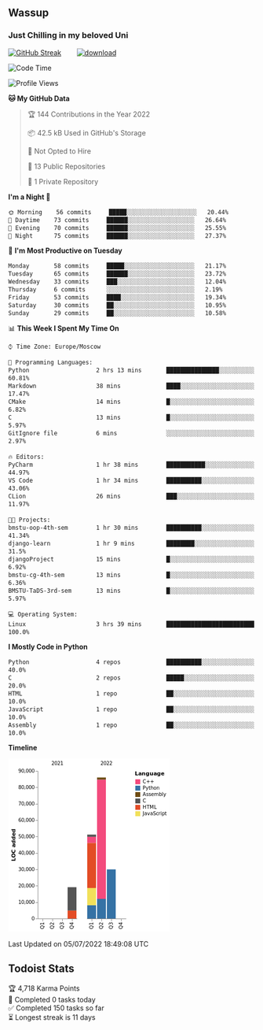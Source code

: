 ## Wassup 
### Just Chilling in my beloved Uni 

<!--
-->

[![GitHub Streak](http://github-readme-streak-stats.herokuapp.com?user=archeoss&theme=shades-of-purple&hide_border=true&date_format=j%20M%5B%20Y%5D)](https://git.io/streak-stats)&nbsp;&nbsp;&nbsp;&nbsp;&nbsp;&nbsp;&nbsp;&nbsp;[![download](https://user-images.githubusercontent.com/68448737/147796309-d8b65b1d-4dde-40d9-b03a-2b42aaa6cd43.jpeg)
](https://bmstu.ru/)

<!--START_SECTION:waka-->
![Code Time](http://img.shields.io/badge/Code%20Time-0%20secs-blue)

![Profile Views](http://img.shields.io/badge/Profile%20Views-27-blue)

**🐱 My GitHub Data** 

> 🏆 144 Contributions in the Year 2022
 > 
> 📦 42.5 kB Used in GitHub's Storage 
 > 
> 🚫 Not Opted to Hire
 > 
> 📜 13 Public Repositories 
 > 
> 🔑 1 Private Repository 
 > 
**I'm a Night 🦉** 

```text
🌞 Morning    56 commits     █████░░░░░░░░░░░░░░░░░░░░   20.44% 
🌆 Daytime    73 commits     ██████░░░░░░░░░░░░░░░░░░░   26.64% 
🌃 Evening    70 commits     ██████░░░░░░░░░░░░░░░░░░░   25.55% 
🌙 Night      75 commits     ██████░░░░░░░░░░░░░░░░░░░   27.37%

```
📅 **I'm Most Productive on Tuesday** 

```text
Monday       58 commits     █████░░░░░░░░░░░░░░░░░░░░   21.17% 
Tuesday      65 commits     ██████░░░░░░░░░░░░░░░░░░░   23.72% 
Wednesday    33 commits     ███░░░░░░░░░░░░░░░░░░░░░░   12.04% 
Thursday     6 commits      ░░░░░░░░░░░░░░░░░░░░░░░░░   2.19% 
Friday       53 commits     ████░░░░░░░░░░░░░░░░░░░░░   19.34% 
Saturday     30 commits     ██░░░░░░░░░░░░░░░░░░░░░░░   10.95% 
Sunday       29 commits     ██░░░░░░░░░░░░░░░░░░░░░░░   10.58%

```


📊 **This Week I Spent My Time On** 

```text
⌚︎ Time Zone: Europe/Moscow

💬 Programming Languages: 
Python                   2 hrs 13 mins       ███████████████░░░░░░░░░░   60.81% 
Markdown                 38 mins             ████░░░░░░░░░░░░░░░░░░░░░   17.47% 
CMake                    14 mins             █░░░░░░░░░░░░░░░░░░░░░░░░   6.82% 
C                        13 mins             █░░░░░░░░░░░░░░░░░░░░░░░░   5.97% 
GitIgnore file           6 mins              ░░░░░░░░░░░░░░░░░░░░░░░░░   2.97%

🔥 Editors: 
PyCharm                  1 hr 38 mins        ███████████░░░░░░░░░░░░░░   44.97% 
VS Code                  1 hr 34 mins        ██████████░░░░░░░░░░░░░░░   43.06% 
CLion                    26 mins             ███░░░░░░░░░░░░░░░░░░░░░░   11.97%

🐱‍💻 Projects: 
bmstu-oop-4th-sem        1 hr 30 mins        ██████████░░░░░░░░░░░░░░░   41.34% 
django-learn             1 hr 9 mins         ████████░░░░░░░░░░░░░░░░░   31.5% 
djangoProject            15 mins             █░░░░░░░░░░░░░░░░░░░░░░░░   6.92% 
bmstu-cg-4th-sem         13 mins             █░░░░░░░░░░░░░░░░░░░░░░░░   6.36% 
BMSTU-TaDS-3rd-sem       13 mins             █░░░░░░░░░░░░░░░░░░░░░░░░   5.97%

💻 Operating System: 
Linux                    3 hrs 39 mins       █████████████████████████   100.0%

```

**I Mostly Code in Python** 

```text
Python                   4 repos             ██████████░░░░░░░░░░░░░░░   40.0% 
C                        2 repos             █████░░░░░░░░░░░░░░░░░░░░   20.0% 
HTML                     1 repo              ██░░░░░░░░░░░░░░░░░░░░░░░   10.0% 
JavaScript               1 repo              ██░░░░░░░░░░░░░░░░░░░░░░░   10.0% 
Assembly                 1 repo              ██░░░░░░░░░░░░░░░░░░░░░░░   10.0%

```


**Timeline**

![Chart not found](https://raw.githubusercontent.com/archeoss/archeoss/master/charts/bar_graph.png) 


 Last Updated on 05/07/2022 18:49:08 UTC
<!--END_SECTION:waka-->

## Todoist Stats

<!-- TODO-IST:START -->
🏆  4,718 Karma Points           
🌸  Completed 0 tasks today           
✅  Completed 150 tasks so far           
⏳  Longest streak is 11 days
<!-- TODO-IST:END -->
